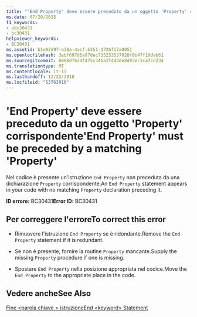```yaml
---
title: "'End Property' deve essere preceduto da un oggetto 'Property' corrispondente"
ms.date: 07/20/2015
f1_keywords:
- vbc30431
- bc30431
helpviewer_keywords:
- BC30431
ms.assetid: b1e02d97-b38a-4acf-b351-1726f17a0051
ms.openlocfilehash: 3ebf697d6a97dec735253537028f8b47f19dab61
ms.sourcegitcommit: 0888d7b24f475c346a3f444de8d83ec1ca7cd234
ms.translationtype: MT
ms.contentlocale: it-IT
ms.lasthandoff: 12/22/2018
ms.locfileid: "53763916"
---
```

# <a name="end-property-must-be-preceded-by-a-matching-property"></a><span data-ttu-id="88267-102">'End Property' deve essere preceduto da un oggetto 'Property' corrispondente</span><span class="sxs-lookup"><span data-stu-id="88267-102">'End Property' must be preceded by a matching 'Property'</span></span>
<span data-ttu-id="88267-103">Nel codice è presente un'istruzione `End Property` non preceduta da una dichiarazione `Property` corrispondente.</span><span class="sxs-lookup"><span data-stu-id="88267-103">An `End Property` statement appears in your code with no matching `Property` declaration preceding it.</span></span>  
  
 <span data-ttu-id="88267-104">**ID errore:** BC30431</span><span class="sxs-lookup"><span data-stu-id="88267-104">**Error ID:** BC30431</span></span>  
  
## <a name="to-correct-this-error"></a><span data-ttu-id="88267-105">Per correggere l'errore</span><span class="sxs-lookup"><span data-stu-id="88267-105">To correct this error</span></span>  
  
-   <span data-ttu-id="88267-106">Rimuovere l'istruzione `End Property` se è ridondante.</span><span class="sxs-lookup"><span data-stu-id="88267-106">Remove the `End Property` statement if it is redundant.</span></span>  
  
-   <span data-ttu-id="88267-107">Se non è presente, fornire la routine `Property` mancante.</span><span class="sxs-lookup"><span data-stu-id="88267-107">Supply the missing `Property` procedure if one is missing.</span></span>  
  
-   <span data-ttu-id="88267-108">Spostare `End Property` nella posizione appropriata nel codice.</span><span class="sxs-lookup"><span data-stu-id="88267-108">Move the `End Property` to the appropriate place in the code.</span></span>  
  
## <a name="see-also"></a><span data-ttu-id="88267-109">Vedere anche</span><span class="sxs-lookup"><span data-stu-id="88267-109">See Also</span></span>  
   
 [<span data-ttu-id="88267-110">Fine \<parola chiave > istruzione</span><span class="sxs-lookup"><span data-stu-id="88267-110">End \<keyword> Statement</span></span>](../../visual-basic/language-reference/statements/end-keyword-statement.md)
